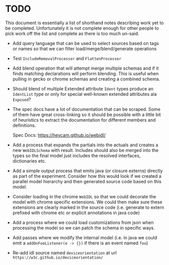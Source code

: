 # TODO

This document is essentially a list of shorthand notes describing work yet to be completed.
Unfortunately it is not complete enough for other people to pick work off the list and
complete as there is too much un-said.

* Add query language that can be used to select sources based on tags or names so that we can filter load/merge/blend/generate operations

* Test `IncludeRemovalProcessor` and `FlattenProcessor`

* Add blend operation that will attempt merge multiple schemas and if it finds matching declarations will perform blending. This is useful when pulling in gecko or chrome schemas and creating a combined schema.

* Should blend of multiple Extended attribute `Ident` types produce an `IdentList` type or only for special well-known extended attributes ala `Exposed`?

* The spec docs have a lot of documentation that can be scraped. Some of them have great cross-linking
  so it should be possible with a little bit of heuristics to extract the documentation for different
  members and definitions.

  Spec Docs: https://heycam.github.io/webidl/

* Add a process that expands the partials into the actuals and creates a new `WebIDLSchema` with result.
  Includes should also be merged into the types so the final model just includes the resolved interfaces,
  dictionaries etc.

* Add a simple output process that emits java (or closure externs) directly as part of the experiment. Consider
  how this would look if we created a parallel model hierarchy and then generated source code based on this model.

* Consider loading in the chrome `WebIDL` so that we could decorate the model with chrome specific extensions.
  We could then make sure these extensions are clearly marked in the source code (i.e. generate to extern prefixed
  with chrome etc or explicit annotations in java code)

* Add a process where we could load customizations from json when processing the model so we can patch the schema
  in specific ways.

* Add passes where we modify the internal model (i.e. in java we could emit a `addOnFooListener(e -> {})` if there
  is an event named `foo`)

* Re-add idl source named `deviceorientation` at url `https://w3c.github.io/deviceorientation/`
